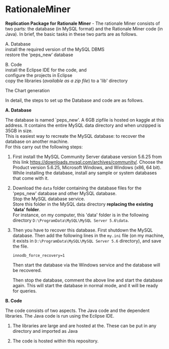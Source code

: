 # RationaleMiner
**Replication Package for Rationale Miner** - The rationale Miner consists of two parts: the database (in MySQL format) and the Rationale Miner code (in Java).
In brief, the basic tasks in these two parts are as follows.  

A. Database <br/>
install the required version of the MySQL DBMS <br/>
restore the ‘peps_new’ database <br/>

B. Code <br/>
install the Eclipse IDE for the code, and <br/>
configure the projects in Eclipse <br/>
copy the libraries (_available as a zip file_) to a 'lib' directory <br/>

The Chart generation 


In detail, the steps to set up the Database and code are as follows.

**A. Database**

The database is named `peps_new'. A 6GB zipfile is hosted on kaggle at this address. It contains the entire MySQL data directory 
and when unzipped is 35GB in size. <br/>
This is easiest way to recreate the MySQL database: to recover the database on another machine. <br/>
For this carry out the following steps: <br/>
1. First install the MySQL Community Server database version 5.6.25 from this link https://downloads.mysql.com/archives/community/. 
Choose the Product version 5.6.25, Microsoft Windows, and Windows (x86, 64 bit).
While installing the database, install any sample or system databases that come with it.

2. Download the `data` folder containing the database files for the 'peps_new' database and other MySQL database. <br/>
Stop the MySQL database service. <br/>
Store this folder in the MySQL data directory **replacing the existing 'data' folder**. <br/>
For instance, on my computer, this 'data' folder is in the following directory `D:\ProgramData\MySQL\MySQL Server 5.6\data`.

3. Then you have to recover this database.  First shutdown the MySQL database. 
   Then add the following lines in the `my.ini` file (on my machine, it exists in `D:\ProgramData\MySQL\MySQL Server 5.6` directory), and save the file.

   `innodb_force_recovery=1` 

   Then start the database via the Windows service and the database will be recovered. 
   
   Then stop the database, comment the above line and start the database again. 
   This will start the database in normal mode, and it will be ready for queries. 

**B. Code**

The code consists of two aspects. The Java code and the dependent libraries. 
The Java code is run using the Eclipse IDE. 

1. The libraries are large and are hosted at the. These can be put in any directory and imported as Java

2. The code is hosted within this repository. 
